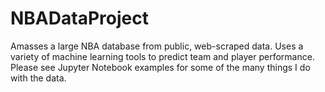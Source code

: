 # NBADataProject
Amasses a large NBA database from public, web-scraped data. Uses a variety of machine learning tools to predict team and player performance. Please see Jupyter Notebook examples for some of the many things I do with the data.
